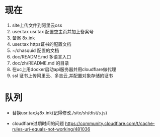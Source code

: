 # 现在

1. site上传文件到阿里云oss
2. user.tax usr.tax 配置空主页并加上备案号
3. 备案 8x.ink
4. user.tax https证书的配置文档
5. ~/chasquid 配置的文档
6. doc/README.md 多语言入口
8. doc/zh/README.md 的目录
9. 在uc上用docker启动api服务器并用cloudflare做代理
10. ssl 证书上传阿里云、多吉云,并配置对象存储的证书

# 队列

* 替换usr.tax为8x.ink(记得修改./site/sh/dist/s.js)

* cloudflare过期时间的问题
  https://community.cloudflare.com/t/cache-rules-uri-equals-not-working/481036

